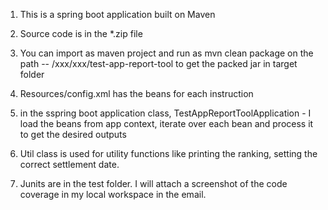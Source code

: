 1) This is a spring boot application built on Maven

2) Source code is in the *.zip file 

3) You can import as maven project and run as mvn clean package on the path -- /xxx/xxx/test-app-report-tool to get the packed jar in target folder

4) Resources/config.xml has the beans for each instruction

<bean id="instruction1" class="com.java.reporting.tool.Instruction">
		<property name="entity" value="foo"></property>
		<property name="buysell" value="B"></property>
		<property name="agreedFx" value="0.50"></property>
		<property name="currency" value="SGP"></property>
		<property name="instDate" value="01 Jan 2016"></property>
		<property name="settleDate" value="02 Jan 2016"></property>
		<property name="units" value="200"></property>
		<property name="ppu" value="100.25"></property>
	</bean>
    
5) in the sspring boot application class, TestAppReportToolApplication - I load the beans from app context, iterate over each bean and process it to get the desired outputs

6) Util class is used for utility functions like printing the ranking, setting the correct settlement date.

7) Junits are in the test folder. I will attach a screenshot of the code coverage in my local workspace in the email.
